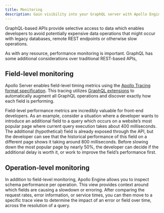 ```yaml
---
title: Monitoring
description: Gain visibility into your GraphQL server with Apollo Engine
---
```


GraphQL-based APIs provide selective access to data which enables developers to avoid potentially expensive data operations that might occur with legacy databases, remote REST endpoints or otherwise slow operations.

As with any resource, performance monitoring is important.  GraphQL has some additional considerations over traditional REST-based APIs, 

<h2 id="field">Field-level monitoring</h2>

Apollo Server enables field-level timing metrics using the [Apollo Tracing format specification](https://github.com/apollographql/apollo-tracing).  This tracing utilizes [GraphQL extensions]() to automatically augment all GraphQL operations and discover exactly how each field is performing.

Field-level performance metrics are incredibly valuable for front-end developers.  As an example, consider a situation where a developer wants to introduce an additional field to a query which occurs on a website’s most popular page where current query execution takes about 400 milliseconds.  The additional (hypothetical) field is already exposed through the API, but the developer can see that the historical performance of this field on a different page shows it taking around 800 milliseconds.  Before slowing down the most popular page by nearly 50%, the developer can decide if the additional delay is worth it, or work to improve the field’s performance first.

<h2 id="operation">Operation-level monitoring</h2>

In addition to field-level monitoring, Apollo Engine allows you to inspect schema performance per operation. This view provides context around which fields are causing a slowdown or erroring. After comparing the request rates, error information, or service times, you can then move to a specific trace view to determine the impact of an error or field over time, across the resolution of a query.

<!---
TODO:

# Monitoring the endpoint itself

## ENGINE

## formatError

## logFunction?

* logFunction should be documented https://github.com/apollographql/apollo-server/blob/master/packages/apollo-server-core/src/runQuery.ts#L64
* https://github.com/apollographql/apollo-server/issues/688 is suggesting that we should _not_ document it? I don’t agree with that, but that’s the stated -jesse
-->
